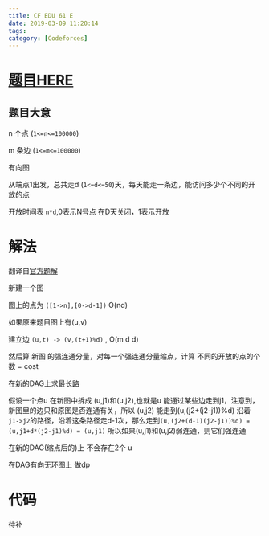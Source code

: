 ```yaml
---
title: CF EDU 61 E
date: 2019-03-09 11:20:14
tags: 
category: [Codeforces]
---
```


# [题目HERE](https://codeforces.com/contest/1137/problem/C)

## 题目大意

n 个点 (`1<=n<=100000`)

m 条边 (`1<=m<=100000`)

有向图

从端点1出发，总共走d (`1<=d<=50`)天，每天能走一条边，能访问多少个不同的开放的点

开放时间表 `n*d`,0表示N号点 在D天关闭，1表示开放

# 解法

翻译自[官方题解](https://codeforces.com/blog/entry/65825)

新建一个图

图上的点为 `([1->n],[0->d-1])` O(nd)

如果原来题目图上有(u,v)

建立边 `(u,t) -> (v,(t+1)%d)` , O(m d d)

然后算 新图 的强连通分量，对每一个强连通分量缩点，计算 不同的开放的点的个数 = cost

在新的DAG上求最长路

假设一个点u 在新图中拆成 (u,j1)和(u,j2),也就是u 能通过某些边走到j1，注意到，新图里的边只和原图是否连通有关，所以 (u,j2) 能走到(u,(j2+(j2-j1))%d) 沿着`j1->j2`的路径，沿着这条路径走d-1次，那么走到`(u,(j2+(d-1)(j2-j1))%d) = (u,j1+d*(j2-j1)%d) = (u,j1)` 所以如果(u,j1)和(u,j2)弱连通，则它们强连通

在新的DAG(缩点后的)上 不会存在2个 u

在DAG有向无环图上 做dp

# 代码

待补
